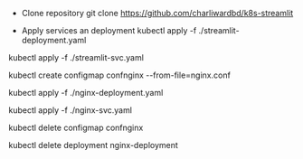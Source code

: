 - Clone repository
git clone https://github.com/charliwardbd/k8s-streamlit

- Apply services an deployment 
kubectl apply -f ./streamlit-deployment.yaml

kubectl apply -f ./streamlit-svc.yaml


kubectl create configmap confnginx --from-file=nginx.conf

kubectl apply -f ./nginx-deployment.yaml

kubectl apply -f ./nginx-svc.yaml



kubectl delete configmap confnginx

kubectl delete deployment nginx-deployment